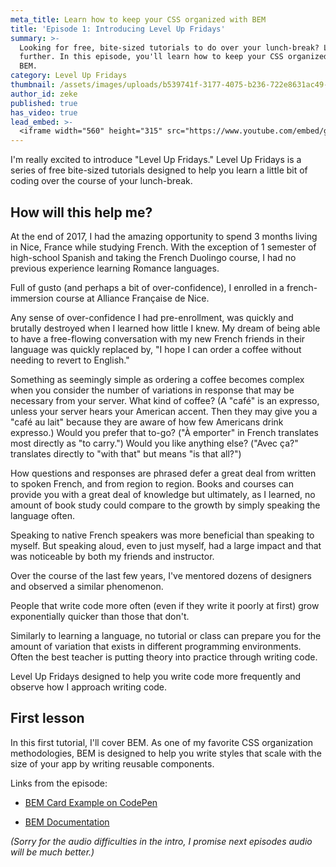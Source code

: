 ```yaml
---
meta_title: Learn how to keep your CSS organized with BEM
title: 'Episode 1: Introducing Level Up Fridays'
summary: >-
  Looking for free, bite-sized tutorials to do over your lunch-break? Look no
  further. In this episode, you'll learn how to keep your CSS organized with
  BEM.
category: Level Up Fridays
thumbnail: /assets/images/uploads/b539741f-3177-4075-b236-722e8631ac49-1.jpg
author_id: zeke
published: true
has_video: true
lead_embed: >-
  <iframe width="560" height="315" src="https://www.youtube.com/embed/gawbDwuQsWc?rel=0" frameborder="0" allow="autoplay; encrypted-media" allowfullscreen></iframe>
---
```


I'm really excited to introduce "Level Up Fridays." Level Up Fridays is a series of free bite-sized tutorials designed to help you learn a little bit of coding over the course of your lunch-break.

## How will this help me?

At the end of 2017, I had the amazing opportunity to spend 3 months living in Nice, France while studying French. With the exception of 1 semester of high-school Spanish and taking the French Duolingo course, I had no previous experience learning Romance languages.

Full of gusto (and perhaps a bit of over-confidence), I enrolled in a french-immersion course at Alliance Française de Nice.

Any sense of over-confidence I had pre-enrollment, was quickly and brutally destroyed when I learned how little I knew. My dream of being able to have a free-flowing conversation with my new French friends in their language was quickly replaced by, "I hope I can order a coffee without needing to revert to English."

Something as seemingly simple as ordering a coffee becomes complex when you consider the number of variations in response that may be necessary from your server. What kind of coffee? (A "café" is an expresso, unless your server hears your American accent. Then they may give you a "café au lait" because they are aware of how few Americans drink expresso.)  Would you prefer that to-go? ("À emporter" in French translates most directly as "to carry.") Would you like anything else? ("Avec ça?" translates directly to "with that" but means "is that all?")

How questions and responses are phrased defer a great deal from written to spoken French, and from region to region. Books and courses can provide you with a great deal of knowledge but ultimately, as I learned, no amount of book study could compare to the growth by simply speaking the language often.

Speaking to native French speakers was more beneficial than speaking to myself. But speaking aloud, even to just myself, had a large impact and that was noticeable by both my friends and instructor.

Over the course of the last few years, I've mentored dozens of designers and observed a similar phenomenon.

People that write code more often (even if they write it poorly at first) grow exponentially quicker than those that don't.

Similarly to learning a language, no tutorial or class can prepare you for the amount of variation that exists in different programming environments. Often the best teacher is putting theory into practice through writing code.

Level Up Fridays designed to help you write code more frequently and observe how I approach writing code.

## First lesson

In this first tutorial, I'll cover BEM. As one of my favorite CSS organization methodologies, BEM is designed to help you write styles that scale with the size of your app by writing reusable components.

Links from the episode:

* [BEM Card Example on CodePen](https://codepen.io/ebinion/pen/QOMPWz/)

* [BEM Documentation](http://getbem.com)


*(Sorry for the audio difficulties in the intro, I promise next episodes audio will be much better.)*
